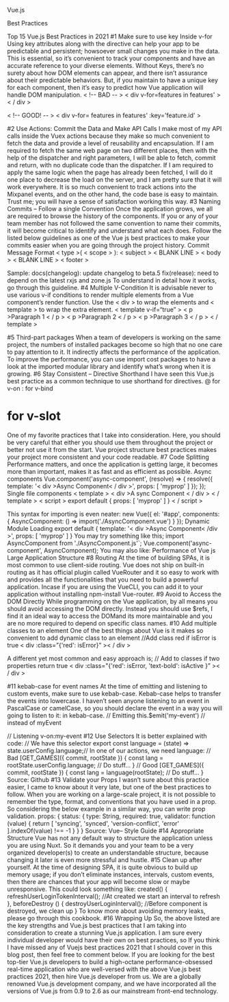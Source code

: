 Vue.js 

Best Practices

Top 15 Vue.js Best Practices in 2021
#1 Make sure to use key Inside v-for
Using key attributes along with the directive can help your app to be predictable and persistent; howsoever small changes you make in the data. This is essential, so it’s convenient to track your components and have an accurate reference to your diverse elements. Without Keys, there’s no surety about how DOM elements can appear, and there isn’t assurance about their predictable behaviors. But, if you maintain to have a unique key for each component, then it’s easy to predict how Vue application will handle DOM manipulation.
< !-- BAD -- >
< div v-for=features in features' >  < / div >
 
< !-- GOOD! -- >
< div v-for= features in features' :key='feature.id' >

#2 Use Actions: Commit the Data and Make API Calls
I make most of my API calls inside the Vuex actions because they make so much convenient to fetch the data and provide a level of reusability and encapsulation.
If I am required to fetch the same web page on two different places, then with the help of the dispatcher and right parameters, I will be able to fetch, commit and return, with no duplicate code than the dispatcher.
If I am required to apply the same logic when the page has already been fetched, I will do it one place to decrease the load on the server, and I am pretty sure that it will work everywhere.
It is so much convenient to track actions into the Mixpanel events, and on the other hand, the code base is easy to maintain. Trust me; you will have a sense of satisfaction working this way.
#3 Naming Commits – Follow a single Convention
Once the application grows, we all are required to browse the history of the components. If you or any of your team member has not followed the same convention to name their commits, it will become critical to identify and understand what each does. Follow the listed below guidelines as one of the Vue js best practices to make your commits easier when you are going through the project history. Commit Message Format
< type >( <  scope > ): < subject >
< BLANK LINE >
< body >
< BLANK LINE >
< footer >

Sample:
docs(changelog): update changelog to beta.5
fix(release): need to depend on the latest rxjs and zone.js To understand in detail how it works, go through this guideline.
#4 Multiple V-Condition
It is advisable never to use various v-if conditions to render multiple elements from a Vue component’s render function. Use the < div > to wrap the elements and < template > to wrap the extra element.
< template v-if=“true” >
 < p >Paragraph 1 < / p >
 < p >Paragraph 2 < / p >
 < p >Paragraph 3 < / p >
< / template >

#5 Third-part packages
When a team of developers is working on the same project, the numbers of installed packages become so high that no one care to pay attention to it. It indirectly affects the performance of the application. To improve the performance, you can use import cost packages to have a look at the imported modular library and identify what’s wrong when it is growing.
#6 Stay Consistent – Directive Shorthand
I have seen this Vue.js best practice as a common technique to use shorthand for directives.
@ for v-on
: for v-bind
# for v-slot
One of my favorite practices that I take into consideration. Here, you should be very careful that either you should use them throughout the project or better not use it from the start. Vue project structure best practices makes your project more consistent and your code readable.
#7 Code Splitting
Performance matters, and once the application is getting large, it becomes more than important, makes it as fast and as efficient as possible. Async components
Vue.component('async-component', (resolve) => {
  resolve({
    template: '< div >Async Component< / div >',
    props: [ 'myprop' ]
  });
});
Single file components
< template >
  < div >A sync Component < / div >
< / template >
< script >
  export default {
    props: [ 'myprop' ]
  }
< / script >

This syntax for importing is even neater:
new Vue({ 
  el: '#app',
  components: {
    AsyncComponent: () => import('./AsyncComponent.vue')
  }
});
Dynamic Module Loading
export default {
  template: '< div >Async Component< /div >',
  props: [ 'myprop' ]
}
You may try something like this;
import AsyncComponent from './AsyncComponent.js'`;
Vue.component('async-component', AsyncComponent);
You may also like: Performance of Vue js Large Application Structure
#8 Routing
At the time of building SPAs, it is most common to use client-side routing. Vue does not ship on built-in routing as it has official plugin called VueRouter and it so easy to work with and provides all the functionalities that you need to build a powerful application. Incase if you are using the VueCLI, you can add it to your application without installing npm-install Vue-router.
#9 Avoid to Access the DOM Directly
While programming on the Vue application, by all means you should avoid accessing the DOM directly. Instead you should use $refs, I find it an ideal way to access the DOMand its more maintainable and you are no more required to depend on specific class names.
#10 Add multiple classes to an element
One of the best things about Vue is it makes so convenient to add dynamic class to an element
//Add class red if isError is true
< div :class=”{'red': isError}” >< / div >

A different yet most common and easy approach is;
// Add to classes if two properties return true
< div :class="{'red': isError, 'text-bold': isActive }” >< / div >

#11 kebab-case for event names
At the time of emitting and listening to custom events, make sure to use kebab-case. Kebab-case helps to transfer the events into lowercase. I haven’t seen anyone listening to an event in PascalCase or camelCase, so you should declare the event in a way you will going to listen to it: in kebab-case.
// Emitting
this.$emit('my-event') // instead of myEvent

// Listening
v-on:my-event
#12 Use Selectors
It is better explained with code:
// We have this selector
export const language = (state) => state.userConfig.language;// In one of our actions, we need language:
// Bad
[GET_GAMES]({ commit, rootState }) {
   const lang = rootState.userConfig.language;
   // Do stuff...
}
// Good
[GET_GAMES]({ commit, rootState }) {
   const lang = language(rootState);
   // Do stuff...
}
Source: Github
#13 Validate your Props
I wasn’t sure about this practice easier, I came to know about it very late, but one of the best practices to follow. When you are working on a large-scale project, it is not possible to remember the type, format, and conventions that you have used in a prop. So considering the below example in a similar way, you can write prop validation.
props: {
  status: {
    type: String,
    required: true,
    validator: function (value) {
      return [
        'syncing',
        'synced',
        'version-conflict',
        'error'
      ].indexOf(value) !== -1
    }
  }
}
Source: Vue– Style Guide
#14 Appropriate Structure
Vue has not any default way to structure the application unless you are using Nuxt. So it demands you and your team to be a very organized developer(s) to create an understandable structure, because changing it later is even more stressful and hustle.
#15 Clean up after yourself.
At the time of designing SPA, it is quite obvious to build up memory usage; if you don’t eliminate instances, intervals, custom events, then there are chances that your app will become slow or maybe unresponsive. This could look something like:
created() {
  refreshUserLoginTokenInterval(); //At created we start an interval to refresh
},
beforeDestroy () {
  destroyUserLoginInterval(); //Before component is destroyed, we clean up
}
To know more about avoiding memory leaks, please go through this cookbook.
#16 Wrapping Up
So, the above listed are the key strengths and Vue.js best practices that I am taking into consideration to create a stunning Vue.js application. I am sure every individual developer would have their own on best practices, so If you think I have missed any of Vuejs best practices 2021 that I should cover in this blog post, then feel free to comment below. If you are looking for the best top-tier Vue.js developers to build a high-octane performance-obsessed real-time application who are well-versed with the above Vue.js best practices 2021, then hire Vue.js developer from us. We are a globally renowned Vue.js development company, and we have incorporated all the versions of Vue.js from 0.9 to 2.6 as our mainstream front-end technology.